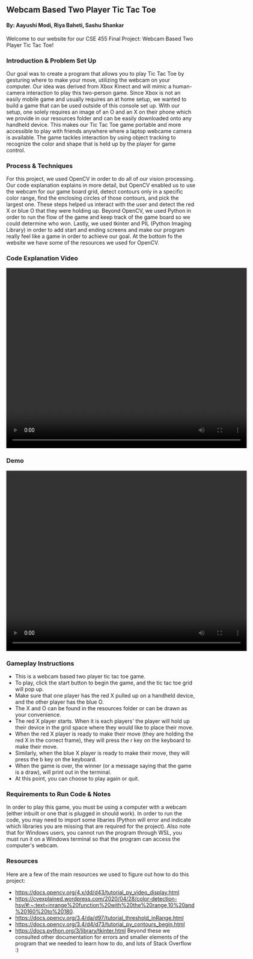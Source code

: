 ## Webcam Based Two Player Tic Tac Toe
#### By: Aayushi Modi, Riya Baheti, Sashu Shankar

Welcome to our website for our CSE 455 Final Project: Webcam Based Two Player Tic Tac Toe!

### Introduction & Problem Set Up
Our goal was to create a program that allows you to play Tic Tac Toe by gesturing where to make your move, utilizing the webcam on your computer. Our idea was derived from Xbox Kinect and will mimic a human-camera interaction to play this two-person game. Since Xbox is not an easily mobile game and usually requires an at home setup, we wanted to build a game that can be used outside of this console set up. With our setup, one solely requires an image of an O and an X on their phone which we provide in our resources folder and can be easily downloaded onto any handheld device. This makes our Tic Tac Toe game portable and more accessible to play with friends anywhere where a laptop webcame camera is available. The game tackles interaction by using object tracking to recognize the color and shape that is held up by the player for game control.

### Process & Techniques
For this project, we used OpenCV in order to do all of our vision processing. Our code explanation explains in more detail, but OpenCV enabled us to use the webcam for our game board grid, detect contours only in a specific color range, find the enclosing circles of those contours, and pick the largest one. These steps helped us interact with the user and detect the red X or blue O that they were holding up. Beyond OpenCV, we used Python in order to run the flow of the game and keep track of the game board so we could determine who won. Lastly, we used tkinter and PIL (Python Imaging Library) in order to add start and ending screens and make our program really feel like a game in order to achieve our goal. At the bottom fo the website we have some of the resources we used for OpenCV.

### Code Explanation Video
<html>
  <video width="640" height="480" controls>
  <source src="ENTER_VIDEO_NAME_HERE" type="video/mp4">
</video>
</html>


### Demo

<html>
  <video width="640" height="480" controls>
  <source src="TicTacToeDemo.mp4" type="video/mp4">
</video>
</html>

### Gameplay Instructions
- This is a webcam based two player tic tac toe game.
- To play, click the start button to begin the game, and the tic tac toe grid will pop up.
- Make sure that one player has the red X pulled up on a handheld device, and the other player has the blue O.
- The X and O can be found in the resources folder or can be drawn as your convenience.
- The red X player starts. When it is each players' the player will hold up their device in the grid space where they would like to place their move.
- When the red X player is ready to make their move (they are holding the red X in the correct frame), they will press the r key on the keyboard to make their move.
- Similarly, when the blue X player is ready to make their move, they will press the b key on the keyboard.
- When the game is over, the winner (or a message saying that the game is a draw), will print out in the terminal.
- At this point, you can choose to play again or quit.

### Requirements to Run Code & Notes
In order to play this game, you must be using a computer with a webcam (either inbuilt or one that is plugged in should work).
In order to run the code, you may need to import some libaries (Python will error and indicate which libraries you are missing that are required for the project). Also note that for Windows users, you cannot run the program through WSL, you must run it on a Windows terminal so that the program can access the computer's webcam.

### Resources
Here are a few of the main resources we used to figure out how to do this project:
- https://docs.opencv.org/4.x/dd/d43/tutorial_py_video_display.html
- https://cvexplained.wordpress.com/2020/04/28/color-detection-hsv/#:~:text=inrange%20function%20with%20the%20range,10%20and%20160%20to%20180.
- https://docs.opencv.org/3.4/da/d97/tutorial_threshold_inRange.html
- https://docs.opencv.org/3.4/d4/d73/tutorial_py_contours_begin.html
- https://docs.python.org/3/library/tkinter.html
Beyond these we consulted other documentation for errors and smaller elements of the program that we needed to learn how to do, and lots of Stack Overflow :)
